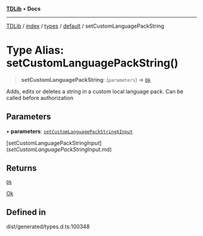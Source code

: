 [**TDLib**](../../../../../../README.md) • **Docs**

***

[TDLib](../../../../../../modules.md) / [index](../../../../../README.md) / [types](../../../README.md) / [default](../README.md) / setCustomLanguagePackString

# Type Alias: setCustomLanguagePackString()

> **setCustomLanguagePackString**: (`parameters`) => [`Ok`](Ok-1.md)

Adds, edits or deletes a string in a custom local language pack. Can be called before authorization

## Parameters

• **parameters**: [`setCustomLanguagePackString$Input`](setCustomLanguagePackString$Input.md)

[setCustomLanguagePackString$Input](setCustomLanguagePackString$Input.md)

## Returns

[`Ok`](Ok-1.md)

[Ok](Ok-1.md)

## Defined in

dist/generated/types.d.ts:100348
